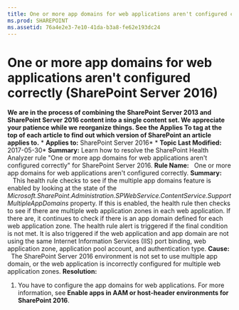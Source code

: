 ```yaml
---
title: One or more app domains for web applications aren't configured correctly (SharePoint Server 2016)
ms.prod: SHAREPOINT
ms.assetid: 76a4e2e3-7e10-41da-b3a8-fe62e193dc24
---
```



# One or more app domains for web applications aren't configured correctly (SharePoint Server 2016)
 **We are in the process of combining the SharePoint Server 2013 and SharePoint Server 2016 content into a single content set. We appreciate your patience while we reorganize things. See the Applies To tag at the top of each article to find out which version of SharePoint an article applies to.** * **Applies to:** SharePoint Server 2016*  * **Topic Last Modified:** 2017-05-30* **Summary:** Learn how to resolve the SharePoint Health Analyzer rule "One or more app domains for web applications aren't configured correctly" for SharePoint Server 2016. **Rule Name:**   One or more app domains for web applications aren't configured correctly. **Summary:**    This health rule checks to see if the multiple app domains feature is enabled by looking at the state of the *Microsoft.SharePoint.Administration.SPWebService.ContentService.SupportMultipleAppDomains*  property. If this is enabled, the health rule then checks to see if there are multiple web application zones in each web application. If there are, it continues to check if there is an app domain defined for each web application zone. The health rule alert is triggered if the final condition is not met. It is also triggered if the web application and app domain are not using the same Internet Information Services (IIS) port binding, web application zone, application pool account, and authentication type. **Cause:**   The SharePoint Server 2016 environment is not set to use multiple app domain, or the web application is incorrectly configured for multiple web application zones. **Resolution:**
1. You have to configure the app domains for web applications. For more information, see **Enable apps in AAM or host-header environments for SharePoint 2016**.
    
  


